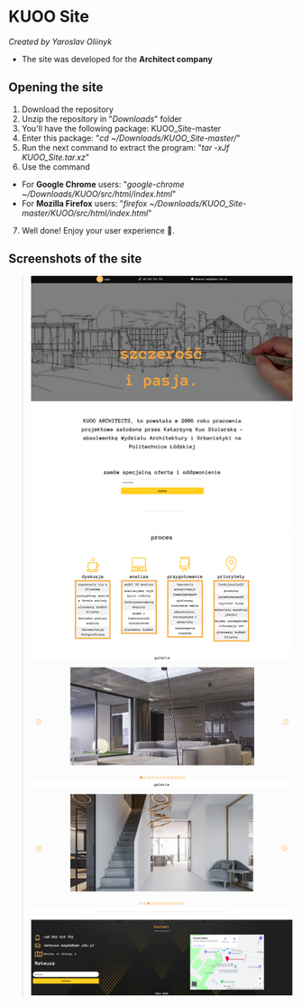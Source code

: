 # KUOO Site
*Created by Yaroslav Oliinyk*

* The site was developed for the **Architect company**  
## Opening the site
1. Download the repository
2. Unzip the repository in "*Downloads*" folder
3. You'll have the following package: KUOO_Site-master
4. Enter this package: "*cd ~/Downloads/KUOO_Site-master/*"
5. Run the next command to extract the program: "*tar -xJf KUOO_Site.tar.xz*"
6. Use the command
  * For **Google Chrome** users: "*google-chrome ~/Downloads/KUOO/src/html/index.html*"
  * For **Mozilla Firefox** users: "*firefox ~/Downloads/KUOO_Site-master/KUOO/src/html/index.html*"
7. Well done! Enjoy your user experience :rocket:.

## Screenshots of the site

>![Screenshot 1](https://raw.githubusercontent.com/yaroslavoliinyk/KUOO_Site/master/pics/1.png)
>![Screenshot 2](https://raw.githubusercontent.com/yaroslavoliinyk/KUOO_Site/master/pics/2.png)
>![Screenshot 3](https://raw.githubusercontent.com/yaroslavoliinyk/KUOO_Site/master/pics/3.png)
>![Screenshot 4](https://raw.githubusercontent.com/yaroslavoliinyk/KUOO_Site/master/pics/4.png)
>![Screenshot 5](https://raw.githubusercontent.com/yaroslavoliinyk/KUOO_Site/master/pics/5.png)
>![Screenshot 6](https://raw.githubusercontent.com/yaroslavoliinyk/KUOO_Site/master/pics/6.png)

